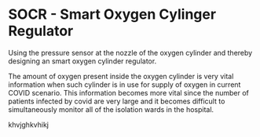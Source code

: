 # SOCR - Smart Oxygen Cylinger Regulator

Using the pressure sensor at the nozzle of the oxygen cylinder and thereby designing an smart oxygen cylinder regulator. 

The amount of oxygen present inside the oxygen cylinder is very vital information when such cylinder is in use for supply of oxygen in current COVID scenario. This information becomes more vital since the number of patients infected by covid are very large and it becomes difficult to simultaneously monitor all of the isolation wards in the hospital. 

khvjghkvhikj
